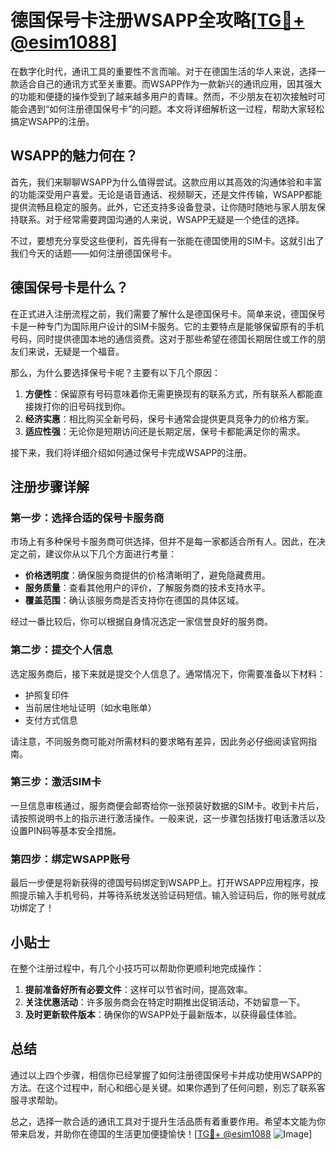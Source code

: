 # 德国保号卡注册WSAPP全攻略[[TG💪+ @esim1088](https://t.me/s/esim1088)]

在数字化时代，通讯工具的重要性不言而喻。对于在德国生活的华人来说，选择一款适合自己的通讯方式至关重要。而WSAPP作为一款新兴的通讯应用，因其强大的功能和便捷的操作受到了越来越多用户的青睐。然而，不少朋友在初次接触时可能会遇到“如何注册德国保号卡”的问题。本文将详细解析这一过程，帮助大家轻松搞定WSAPP的注册。

## WSAPP的魅力何在？

首先，我们来聊聊WSAPP为什么值得尝试。这款应用以其高效的沟通体验和丰富的功能深受用户喜爱。无论是语音通话、视频聊天，还是文件传输，WSAPP都能提供流畅且稳定的服务。此外，它还支持多设备登录，让你随时随地与家人朋友保持联系。对于经常需要跨国沟通的人来说，WSAPP无疑是一个绝佳的选择。

不过，要想充分享受这些便利，首先得有一张能在德国使用的SIM卡。这就引出了我们今天的话题——如何注册德国保号卡。

## 德国保号卡是什么？

在正式进入注册流程之前，我们需要了解什么是德国保号卡。简单来说，德国保号卡是一种专门为国际用户设计的SIM卡服务。它的主要特点是能够保留原有的手机号码，同时提供德国本地的通信资费。这对于那些希望在德国长期居住或工作的朋友们来说，无疑是一个福音。

那么，为什么要选择保号卡呢？主要有以下几个原因：

1. **方便性**：保留原有号码意味着你无需更换现有的联系方式，所有联系人都能直接拨打你的旧号码找到你。
2. **经济实惠**：相比购买全新号码，保号卡通常会提供更具竞争力的价格方案。
3. **适应性强**：无论你是短期访问还是长期定居，保号卡都能满足你的需求。

接下来，我们将详细介绍如何通过保号卡完成WSAPP的注册。

## 注册步骤详解

### 第一步：选择合适的保号卡服务商

市场上有多种保号卡服务商可供选择，但并不是每一家都适合所有人。因此，在决定之前，建议你从以下几个方面进行考量：

- **价格透明度**：确保服务商提供的价格清晰明了，避免隐藏费用。
- **服务质量**：查看其他用户的评价，了解服务商的技术支持水平。
- **覆盖范围**：确认该服务商是否支持你在德国的具体区域。

经过一番比较后，你可以根据自身情况选定一家信誉良好的服务商。

### 第二步：提交个人信息

选定服务商后，接下来就是提交个人信息了。通常情况下，你需要准备以下材料：

- 护照复印件
- 当前居住地址证明（如水电账单）
- 支付方式信息

请注意，不同服务商可能对所需材料的要求略有差异，因此务必仔细阅读官网指南。

### 第三步：激活SIM卡

一旦信息审核通过，服务商便会邮寄给你一张预装好数据的SIM卡。收到卡片后，请按照说明书上的指示进行激活操作。一般来说，这一步骤包括拨打电话激活以及设置PIN码等基本安全措施。

### 第四步：绑定WSAPP账号

最后一步便是将新获得的德国号码绑定到WSAPP上。打开WSAPP应用程序，按照提示输入手机号码，并等待系统发送验证码短信。输入验证码后，你的账号就成功绑定了！

## 小贴士

在整个注册过程中，有几个小技巧可以帮助你更顺利地完成操作：

1. **提前准备好所有必要文件**：这样可以节省时间，提高效率。
2. **关注优惠活动**：许多服务商会在特定时期推出促销活动，不妨留意一下。
3. **及时更新软件版本**：确保你的WSAPP处于最新版本，以获得最佳体验。

## 总结

通过以上四个步骤，相信你已经掌握了如何注册德国保号卡并成功使用WSAPP的方法。在这个过程中，耐心和细心是关键。如果你遇到了任何问题，别忘了联系客服寻求帮助。

总之，选择一款合适的通讯工具对于提升生活品质有着重要作用。希望本文能为你带来启发，并助你在德国的生活更加便捷愉快！[[TG💪+ @esim1088](https://t.me/s/esim1088) ![Image](https://i.postimg.cc/4NQfJmqS/Snipaste-2025-05-13-00-14-12.png)]